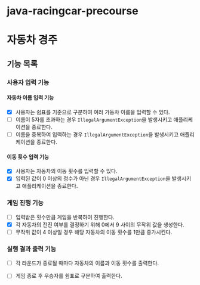 # java-racingcar-precourse

# 자동차 경주

## 기능 목록

### 사용자 입력 기능

#### 자동차 이름 입력 기능

- [x] 사용자는 쉼표를 기준으로 구분하여 여러 가동차 이름을 입력할 수 있다.
- [ ] 이름이 5자를 초과하는 경우 `IllegalArgumentException`을 발생시키고 애플리케이션을 종료한다.
- [ ] 이름을 중복하여 입력하는 경우 `IllegalArgumentException`을 발생시키고 애플리케이션을 종료한다.

#### 이동 횟수 입력 기능

- [x] 사용자는 자동차의 이동 횟수를 입력할 수 있다.
- [x] 입력된 값이 0 이상의 정수가 아닌 경우 `IllegalArgumentException`을 발생시키고 애플리케이션을 종료한다.

### 게임 진행 기능

- [ ] 입력받은 횟수만큼 게임을 반복하여 진행한다.
- [x] 각 자동차의 전진 여부를 결정하기 위해 0에서 9 사이의 무작위 값을 생성한다.
- [ ] 무작위 값이 4 이상일 경우 해당 자동차의 이동 횟수를 1만큼 증가시킨다.

### 실행 결과 출력 기능

- [ ] 각 라운드가 종료될 때마다 자동차의 이름과 이동 횟수를 출력한다.
- [ ] 게임 종료 후 우승자를 쉼표로 구분하여 출력한다.

